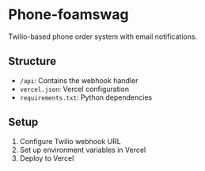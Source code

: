 # Phone-foamswag

Twilio-based phone order system with email notifications.

## Structure
- `/api`: Contains the webhook handler
- `vercel.json`: Vercel configuration
- `requirements.txt`: Python dependencies

## Setup
1. Configure Twilio webhook URL
2. Set up environment variables in Vercel
3. Deploy to Vercel